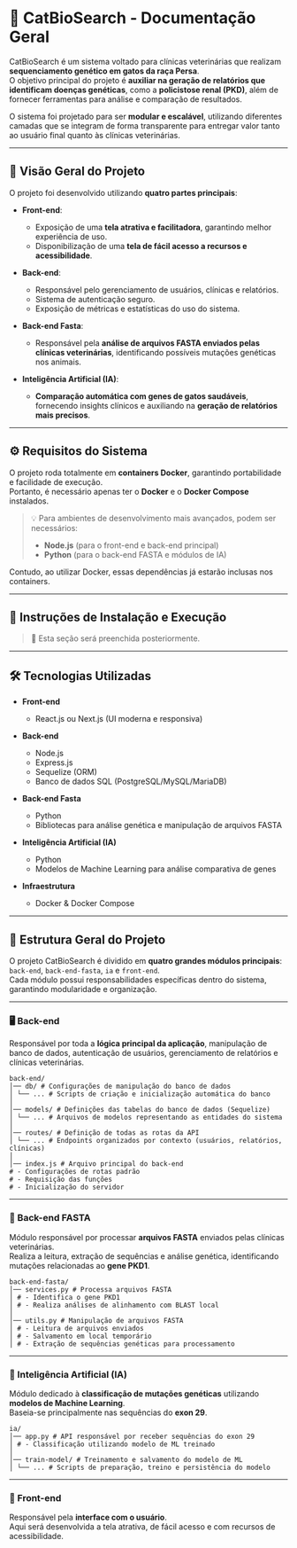 # 🧬 CatBioSearch - Documentação Geral

CatBioSearch é um sistema voltado para clínicas veterinárias que realizam **sequenciamento genético em gatos da raça Persa**.  
O objetivo principal do projeto é **auxiliar na geração de relatórios que identificam doenças genéticas**, como a **policistose renal (PKD)**, além de fornecer ferramentas para análise e comparação de resultados.

O sistema foi projetado para ser **modular e escalável**, utilizando diferentes camadas que se integram de forma transparente para entregar valor tanto ao usuário final quanto às clínicas veterinárias.

---

## 📌 Visão Geral do Projeto

O projeto foi desenvolvido utilizando **quatro partes principais**:

- **Front-end**:  
  - Exposição de uma **tela atrativa e facilitadora**, garantindo melhor experiência de uso.  
  - Disponibilização de uma **tela de fácil acesso a recursos e acessibilidade**.  

- **Back-end**:  
  - Responsável pelo gerenciamento de usuários, clínicas e relatórios.  
  - Sistema de autenticação seguro.  
  - Exposição de métricas e estatísticas do uso do sistema.  

- **Back-end Fasta**:  
  - Responsável pela **análise de arquivos FASTA enviados pelas clínicas veterinárias**, identificando possíveis mutações genéticas nos animais.  

- **Inteligência Artificial (IA)**:  
  - **Comparação automática com genes de gatos saudáveis**, fornecendo insights clínicos e auxiliando na **geração de relatórios mais precisos**.  

---

## ⚙️ Requisitos do Sistema

O projeto roda totalmente em **containers Docker**, garantindo portabilidade e facilidade de execução.  
Portanto, é necessário apenas ter o **Docker** e o **Docker Compose** instalados.

> 💡 Para ambientes de desenvolvimento mais avançados, podem ser necessários:
> - **Node.js** (para o front-end e back-end principal)  
> - **Python** (para o back-end FASTA e módulos de IA)  

Contudo, ao utilizar Docker, essas dependências já estarão inclusas nos containers.

---

## 🚀 Instruções de Instalação e Execução

> 🔧 Esta seção será preenchida posteriormente.

---

## 🛠️ Tecnologias Utilizadas

- **Front-end**  
  - React.js ou Next.js (UI moderna e responsiva)

- **Back-end**  
  - Node.js  
  - Express.js  
  - Sequelize (ORM)  
  - Banco de dados SQL (PostgreSQL/MySQL/MariaDB)

- **Back-end Fasta**  
  - Python  
  - Bibliotecas para análise genética e manipulação de arquivos FASTA  

- **Inteligência Artificial (IA)**  
  - Python  
  - Modelos de Machine Learning para análise comparativa de genes  

- **Infraestrutura**  
  - Docker & Docker Compose  

---

## 📂 Estrutura Geral do Projeto

O projeto CatBioSearch é dividido em **quatro grandes módulos principais**: `back-end`, `back-end-fasta`, `ia` e `front-end`.  
Cada módulo possui responsabilidades específicas dentro do sistema, garantindo modularidade e organização.

---

### 🖥️ Back-end

Responsável por toda a **lógica principal da aplicação**, manipulação de banco de dados, autenticação de usuários, gerenciamento de relatórios e clínicas veterinárias.
```
back-end/
│── db/ # Configurações de manipulação do banco de dados
│ └── ... # Scripts de criação e inicialização automática do banco
│
│── models/ # Definições das tabelas do banco de dados (Sequelize)
│ └── ... # Arquivos de modelos representando as entidades do sistema
│
│── routes/ # Definição de todas as rotas da API
│ └── ... # Endpoints organizados por contexto (usuários, relatórios, clínicas)
│
│── index.js # Arquivo principal do back-end
# - Configurações de rotas padrão
# - Requisição das funções
# - Inicialização do servidor

```
---

### 🧬 Back-end FASTA

Módulo responsável por processar **arquivos FASTA** enviados pelas clínicas veterinárias.  
Realiza a leitura, extração de sequências e análise genética, identificando mutações relacionadas ao **gene PKD1**.


```
back-end-fasta/
│── services.py # Processa arquivos FASTA
│ # - Identifica o gene PKD1
│ # - Realiza análises de alinhamento com BLAST local
│
│── utils.py # Manipulação de arquivos FASTA
│ # - Leitura de arquivos enviados
│ # - Salvamento em local temporário
│ # - Extração de sequências genéticas para processamento

```


---

### 🤖 Inteligência Artificial (IA)

Módulo dedicado à **classificação de mutações genéticas** utilizando **modelos de Machine Learning**.  
Baseia-se principalmente nas sequências do **exon 29**.

```
ia/
│── app.py # API responsável por receber sequências do exon 29
│ # - Classificação utilizando modelo de ML treinado
│
│── train-model/ # Treinamento e salvamento do modelo de ML
│ └── ... # Scripts de preparação, treino e persistência do modelo

```

---

### 🎨 Front-end

Responsável pela **interface com o usuário**.  
Aqui será desenvolvida a tela atrativa, de fácil acesso e com recursos de acessibilidade.


